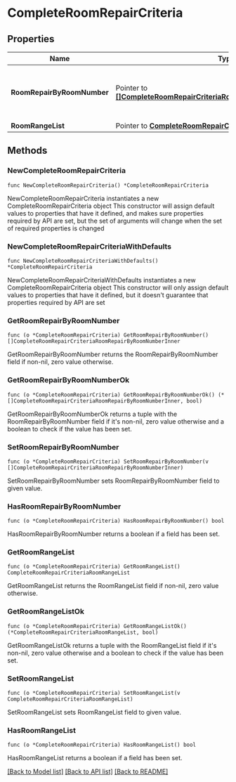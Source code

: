 # CompleteRoomRepairCriteria

## Properties

Name | Type | Description | Notes
------------ | ------------- | ------------- | -------------
**RoomRepairByRoomNumber** | Pointer to [**[]CompleteRoomRepairCriteriaRoomRepairByRoomNumberInner**](CompleteRoomRepairCriteriaRoomRepairByRoomNumberInner.md) | Completing an existing OO/OS room by room number. | [optional] 
**RoomRangeList** | Pointer to [**CompleteRoomRepairCriteriaRoomRangeList**](CompleteRoomRepairCriteriaRoomRangeList.md) |  | [optional] 

## Methods

### NewCompleteRoomRepairCriteria

`func NewCompleteRoomRepairCriteria() *CompleteRoomRepairCriteria`

NewCompleteRoomRepairCriteria instantiates a new CompleteRoomRepairCriteria object
This constructor will assign default values to properties that have it defined,
and makes sure properties required by API are set, but the set of arguments
will change when the set of required properties is changed

### NewCompleteRoomRepairCriteriaWithDefaults

`func NewCompleteRoomRepairCriteriaWithDefaults() *CompleteRoomRepairCriteria`

NewCompleteRoomRepairCriteriaWithDefaults instantiates a new CompleteRoomRepairCriteria object
This constructor will only assign default values to properties that have it defined,
but it doesn't guarantee that properties required by API are set

### GetRoomRepairByRoomNumber

`func (o *CompleteRoomRepairCriteria) GetRoomRepairByRoomNumber() []CompleteRoomRepairCriteriaRoomRepairByRoomNumberInner`

GetRoomRepairByRoomNumber returns the RoomRepairByRoomNumber field if non-nil, zero value otherwise.

### GetRoomRepairByRoomNumberOk

`func (o *CompleteRoomRepairCriteria) GetRoomRepairByRoomNumberOk() (*[]CompleteRoomRepairCriteriaRoomRepairByRoomNumberInner, bool)`

GetRoomRepairByRoomNumberOk returns a tuple with the RoomRepairByRoomNumber field if it's non-nil, zero value otherwise
and a boolean to check if the value has been set.

### SetRoomRepairByRoomNumber

`func (o *CompleteRoomRepairCriteria) SetRoomRepairByRoomNumber(v []CompleteRoomRepairCriteriaRoomRepairByRoomNumberInner)`

SetRoomRepairByRoomNumber sets RoomRepairByRoomNumber field to given value.

### HasRoomRepairByRoomNumber

`func (o *CompleteRoomRepairCriteria) HasRoomRepairByRoomNumber() bool`

HasRoomRepairByRoomNumber returns a boolean if a field has been set.

### GetRoomRangeList

`func (o *CompleteRoomRepairCriteria) GetRoomRangeList() CompleteRoomRepairCriteriaRoomRangeList`

GetRoomRangeList returns the RoomRangeList field if non-nil, zero value otherwise.

### GetRoomRangeListOk

`func (o *CompleteRoomRepairCriteria) GetRoomRangeListOk() (*CompleteRoomRepairCriteriaRoomRangeList, bool)`

GetRoomRangeListOk returns a tuple with the RoomRangeList field if it's non-nil, zero value otherwise
and a boolean to check if the value has been set.

### SetRoomRangeList

`func (o *CompleteRoomRepairCriteria) SetRoomRangeList(v CompleteRoomRepairCriteriaRoomRangeList)`

SetRoomRangeList sets RoomRangeList field to given value.

### HasRoomRangeList

`func (o *CompleteRoomRepairCriteria) HasRoomRangeList() bool`

HasRoomRangeList returns a boolean if a field has been set.


[[Back to Model list]](../README.md#documentation-for-models) [[Back to API list]](../README.md#documentation-for-api-endpoints) [[Back to README]](../README.md)


